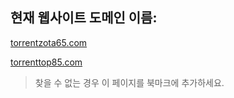 ## 현재 웹사이트 도메인 이름:

[torrentzota65.com](https://torrentzota65.com)

[torrenttop85.com](https://torrenttop85.com)


> 찾을 수 없는 경우 이 페이지를 북마크에 추가하세요.
